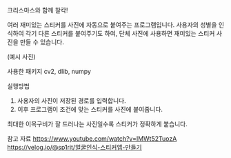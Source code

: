 크리스마스와 함께 찰칵!

여러 재미있는 스티커를 사진에 자동으로 붙여주는 프로그램입니다. 사용자의 성별을 인식하여 각기 다른 스티커를 붙여주기도 하여, 단체 사진에 사용하면 재미있는 스티커 사진을 만들 수 있습니다. 

(예시 사진)

사용한 패키지
cv2, dlib, numpy

실행방법
1. 사용자의 사진이 저장된 경로를 입력합니다.
2. 이후 프로그램이 조건에 맞는 스티커를 사진에 붙여줍니다.

최대한 이목구비가 잘 드러나는 사진일수록 스티커가 정확하게 붙습니다.

참고 자료
https://www.youtube.com/watch?v=IMWt52TuozA
https://velog.io/@sp1rit/얼굴인식-스티커앱-만들기
